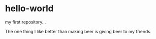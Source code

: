 # hello-world
my first repository...

The one thing I like better than making beer is giving beer to my friends.
